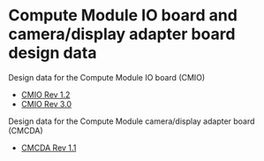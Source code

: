 # Compute Module IO board and camera/display adapter board design data

Design data for the Compute Module IO board (CMIO)

* [CMIO Rev 1.2](../designdata/rpi_DSGN_CMIO_1p2.zip)
* [CMIO Rev 3.0](../designdata/rpi_DSGN_CMIO_3p0.zip)

Design data for the Compute Module camera/display adapter board (CMCDA)

* [CMCDA Rev 1.1](../designdata/rpi_DSGN_CMCDA_1p1.zip)
